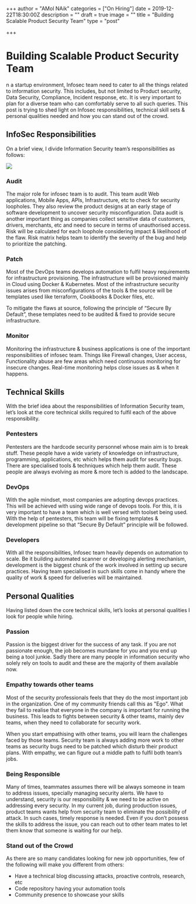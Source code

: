 +++
author = "AMol NAik"
categories = ["On Hiring"]
date = 2019-12-22T18:30:00Z
description = ""
draft = true
image = ""
title = "Building Scalable Product Security Team"
type = "post"

+++
# Building Scalable Product Security Team

n a startup environment, Infosec team need to cater to all the things related to information security. This includes, but not limited to Product security, Data Security, Compliance, Incident response, etc. It is very important to plan for a diverse team who can comfortably serve to all such queries. This post is trying to shed light on Infosec responsibilities, technical skill sets & personal qualities needed and how you can stand out of the crowd.

## InfoSec Responsibilities

On a brief view, I divide Information Security team’s responsibilities as follows:

![](/images/post.jpg)

### Audit

The major role for infosec team is to audit. This team audit Web applications, Mobile Apps, APIs, Infrastructure, etc to check for security loopholes. They also review the product designs at an early stage of software development to uncover security misconfiguration. Data audit is another important thing as companies collect sensitive data of customers, drivers, merchants, etc and need to secure in terms of unauthorised access. Risk will be calculated for each loophole considering impact & likelihood of the flaw. Risk matrix helps team to identify the severity of the bug and help to prioritize the patching.

### Patch

Most of the DevOps teams develops automation to fulfil heavy requirements for infrastructure provisioning. The infrastructure will be provisioned mainly in Cloud using Docker & Kubernetes. Most of the infrastructure security issues arises from misconfigurations of the tools & the source will be templates used like terraform, Cookbooks & Docker files, etc.

To mitigate the flaws at source, following the principle of “Secure By Default”, these templates need to be audited & fixed to provide secure infrastructure.

### Monitor

Monitoring the infrastructure & business applications is one of the important responsibilities of infosec team. Things like Firewall changes, User access, Functionality abuse are few areas which need continuous monitoring for insecure changes. Real-time monitoring helps close issues as & when it happens.

## Technical Skills

With the brief idea about the responsibilities of Information Security team, let’s look at the core technical skills required to fulfil each of the above responsibility.

### Pentesters

Pentesters are the hardcode security personnel whose main aim is to break stuff. These people have a wide variety of knowledge on infrastructure, programming, applications, etc which helps them audit for security bugs. There are specialised tools & techniques which help them audit. These people are always evolving as more & more tech is added to the landscape.

### DevOps

With the agile mindset, most companies are adopting devops practices. This will be achieved with using wide range of devops tools. For this, it is very important to have a team which is well versed with toolset being used. With the help of pentesters, this team will be fixing templates & development pipeline so that “Secure By Default” principle will be followed.

### Developers

With all the responsibilities, Infosec team heavily depends on automation to scale. Be it building automated scanner or developing alerting mechanism, development is the biggest chunk of the work involved in setting up secure practices. Having team specialised in such skills come in handy where the quality of work & speed for deliveries will be maintained.

## Personal Qualities

Having listed down the core technical skills, let’s looks at personal qualities I look for people while hiring.

### Passion

Passion is the biggest driver for the success of any task. If you are not passionate enough, the job becomes mundane for you and you end up being a tool junkie. Sadly there are many people in information security who solely rely on tools to audit and these are the majority of them available now.

### Empathy towards other teams

Most of the security professionals feels that they do the most important job in the organization. One of my community friends call this as "Ego". What they fail to realise that everyone in the company is important for running the business. This leads to fights between security & other teams, mainly dev teams, when they need to collaborate for security work.

When you start empathising with other teams, you will learn the challenges faced by those teams. Security team is always adding more work to other teams as security bugs need to be patched which disturb their product plans. With empathy, we can figure out a middle path to fulfil both team’s jobs.

### Being Responsible

Many of times, teammates assumes there will be always someone in team to address issues, specially managing security alerts. We have to understand, security is our responsibility & we need to be active on addressing every security. In my current job, during production issues, product teams wants help from security team to eliminate the possibility of attack. In such cases, timely response is needed. Even if you don’t possess the skills to address the issue, you can reach out to other team mates to let them know that someone is waiting for our help.

### Stand out of the Crowd

As there are so many candidates looking for new job opportunities, few of the following will make you different from others:

* Have a technical blog discussing attacks, proactive controls, research, etc
* Code repository having your automation tools
* Community presence to showcase your skills